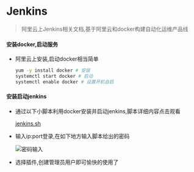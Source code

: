 # Jenkins
> 阿里云上Jenkins相关文档,基于阿里云和docker构建自动化运维产品线



#### 安装docker,启动服务

- 阿里云上安装,启动docker相当简单

  ```bash
  yum -y install docker # 安装
  systemctl start docker # 启动
  systemctl enable docker # 设置开机自启
  ```

#### 安装启动jenkins

- 通过以下小脚本利用docker安装并启动jenkins,脚本详细内容点击观看

  [jenkins.sh](https://github.com/erdongmuxin/Jenkins/blob/master/jenkins.sh)
  
- 输入ip:port登录,在如下地方输入脚本给出的密码

  ![密码输入](https://erdongmuxin.oss-cn-shenzhen.aliyuncs.com/小书匠/1558421090244.png)

- 选择插件,创建管理员用户即可愉快的使用了
